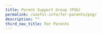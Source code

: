 ```yaml
---
title: Parent Support Group (PSG)
permalink: /useful-info/for-parents/psg/
description: ""
third_nav_title: For Parents
---
```

